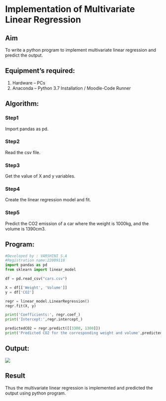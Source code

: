 # Implementation of Multivariate Linear Regression

## Aim

To write a python program to implement multivariate linear regression and predict the output.

## Equipment’s required:

1.	Hardware – PCs
2.	Anaconda – Python 3.7 Installation / Moodle-Code Runner

## Algorithm:
### Step1

Import pandas as pd.

### Step2

Read the csv file.

### Step3

Get the value of X and y variables.

### Step4

Create the linear regression model and fit.

### Step5

Predict the CO2 emission of a car where the weight is 1000kg, and the volume is 1390cm3.

## Program:
```python
#Developed by : VARSHINI S.A
#Registration name:22009118
import pandas as pd
from sklearn import linear_model

df = pd.read_csv("cars.csv")

X = df[['Weight', 'Volume']]
y = df['CO2']

regr = linear_model.LinearRegression()
regr.fit(X, y)

print('Coefficients:', regr.coef_)
print('Intercept:',regr.intercept_)

predictedCO2 = regr.predict([[3300, 1300]])
print('Predicted CO2 for the corresponding weight and volume',predictedCO2)

```
## Output:

![](./multi.png)

## Result

Thus the multivariate linear regression is implemented and predicted the output using python program.